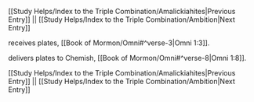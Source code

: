 [[Study Helps/Index to the Triple Combination/Amalickiahites|Previous Entry]]  ||  [[Study Helps/Index to the Triple Combination/Ambition|Next Entry]]

 receives plates, [[Book of Mormon/Omni#^verse-3|Omni 1:3]].

 delivers plates to Chemish, [[Book of Mormon/Omni#^verse-8|Omni 1:8]].

[[Study Helps/Index to the Triple Combination/Amalickiahites|Previous Entry]]  ||  [[Study Helps/Index to the Triple Combination/Ambition|Next Entry]]